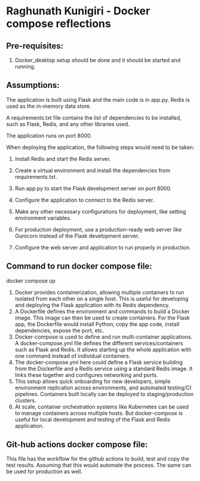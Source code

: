 # Raghunath Kunigiri - Docker compose reflections

## Pre-requisites:
1. Docker_desktop setup should be done and it should be started and running.

## Assumptions:

The application is built using Flask and the main code is in app.py. Redis is used as the in-memory data store. 

A requirements.txt file contains the list of dependencies to be installed, such as Flask, Redis, and any other libraries used.

The application runs on port 8000. 

When deploying the application, the following steps would need to be taken:

1. Install Redis and start the Redis server.

2. Create a virtual environment and install the dependencies from requirements.txt.

3. Run app.py to start the Flask development server on port 8000. 

4. Configure the application to connect to the Redis server.

5. Make any other necessary configurations for deployment, like setting environment variables. 

6. For production deployment, use a production-ready web server like Gunicorn instead of the Flask development server.

7. Configure the web server and application to run properly in production.


## Command to run docker compose file:
 docker compose up

1) Docker provides containerization, allowing multiple containers to run isolated from each other on a single host. This is useful for developing and deploying the Flask application with its Redis dependency. 
2) A Dockerfile defines the environment and commands to build a Docker image. This image can then be used to create containers. For the Flask app, the Dockerfile would install Python, copy the app code, install dependencies, expose the port, etc. 
3) Docker-compose is used to define and run multi-container applications. A docker-compose.yml file defines the different services/containers such as Flask and Redis. It allows starting up the whole application with one command instead of individual containers.
4) The docker-compose.yml here could define a Flask service building from the Dockerfile and a Redis service using a standard Redis image. It links these together and configures networking and ports.
5) This setup allows quick onboarding for new developers, simple environment replication across environments, and automated testing/CI pipelines. Containers built locally can be deployed to staging/production clusters.
6) At scale, container orchestration systems like Kubernetes can be used to manage containers across multiple hosts. But docker-compose is useful for local development and testing of the Flask and Redis application.

## Git-hub actions docker compose file:
This file has the workflow for the github actions to build, test and copy the test results. Assuming that this would automate the process. The same can be used for production as well.



